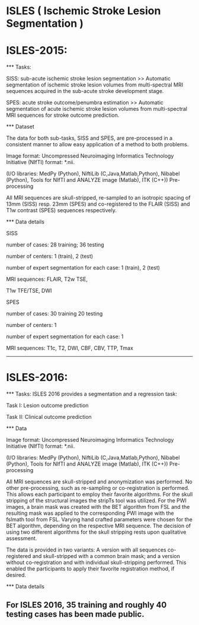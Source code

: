 # ISLES ( Ischemic Stroke Lesion Segmentation )

# ISLES-2015:

*** Tasks:

SISS: sub-acute ischemic stroke lesion segmentation >> Automatic segmentation of ischemic stroke lesion volumes from multi-spectral MRI sequences acquired in the sub-acute stroke development stage.

SPES: acute stroke outcome/penumbra estimation >> Automatic segmentation of acute ischemic stroke lesion volumes from multi-spectral MRI sequences for stroke outcome prediction.

*** Dataset

The data for both sub-tasks, SISS and SPES, are pre-processed in a consistent manner to allow easy application of a method to both problems.

Image format: Uncompressed Neuroimaging Informatics Technology Initiative (NIfTI) format: *.nii.

(I/O libraries: MedPy (Python), NiftiLib (C,Java,Matlab,Python), Nibabel (Python), Tools for NIfTI and ANALYZE image (Matlab), ITK (C++))
Pre-processing

All MRI sequences are skull-stripped, re-sampled to an isotropic spacing of 13mm
(SISS) resp. 23mm (SPES) and co-registered to the FLAIR (SISS) and T1w contrast (SPES) sequences respectively.

*** Data details

SISS

number of cases:	28 training; 36 testing

number of centers:	1 (train), 2 (test)

number of expert segmentation for each case:	1 (train), 2 (test)

MRI sequences: 	FLAIR, T2w TSE,

T1w TFE/TSE, DWI

SPES

number of cases:	30 training
20 testing

number of centers:	1

number of expert segmentation for each case:	1

MRI sequences: 	T1c, T2, DWI, CBF, CBV, TTP, Tmax

---------------------------------------------------------------------------------------------------------------------------
# ISLES-2016:

*** Tasks: ISLES 2016 provides a segmentation and a regression task:

Task I: Lesion outcome prediction

Task II: Clinical outcome prediction

*** Data

Image format: Uncompressed Neuroimaging Informatics Technology Initiative (NIfTI) format: *.nii.

(I/O libraries: MedPy (Python), NiftiLib (C,Java,Matlab,Python), Nibabel (Python), Tools for NIfTI and ANALYZE image (Matlab), ITK (C++))
Pre-processing

All MRI sequences are skull-stripped and anonymization was performed. No other pre-processing, such as re-sampling or co-registration is performed. This allows each participant to employ their favorite algorithms. For the skull stripping of the structural images the stripTs tool was utilized. For the PWI images, a brain mask was created with the BET algorithm from FSL and the resulting mask was applied to the corresponding PWI image with the fslmath tool from FSL. Varying hand crafted parameters were chosen for the BET algorithm, depending on the respective MRI sequence. The decision of using two different algorithms for the skull stripping rests upon qualitative assessment.

The data is provided in two variants: A version with all sequences co-registered and skull-stripped with a common brain mask; and a version without co-registration and with individual skull-stripping performed. This enabled the participants to apply their favorite registration method, if desired.

*** Data details

For ISLES 2016, 35 training and roughly 40 testing cases has been made public. 
-------------------------------------------------------------------------------------------------------------------------


